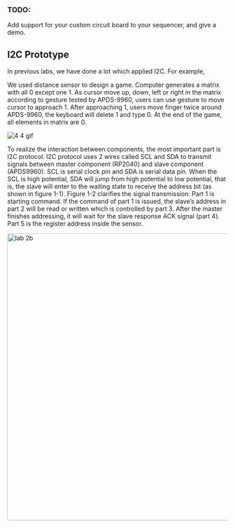 ### TODO:

Add support for your custom circuit board to your sequencer, and give a demo.

## I2C Prototype
In previous labs, we have done a lot which applied I2C. For example,

We used distance sensor to design a game. Computer generates a matrix with all 0 except one 1. As cursor move up, down, left or right in the matrix according to gesture tested by APDS-9960, users can use gesture to move cursor to approach 1. After approaching 1, users move finger twice around APDS-9960, the keyboard will delete 1 and type 0. At the end of the game, all elements in matrix are 0.

![4 4 gif](https://user-images.githubusercontent.com/114196821/192076289-c3b3bcab-0912-4a18-842c-9e16174ceb31.gif)

To realize the interaction between components, the most important part is I2C protocol. I2C protocol uses 2 wires called SCL and SDA to transmit signals between master component (RP2040) and slave component (APDS9960). SCL is serial clock pin and SDA is serial data pin. When the SCL is high potential, SDA will jump from high potential to low potential, that is, the slave will enter to the waiting state to receive the address bit (as shown in figure 1-1). Figure 1-2 clarifies the signal transmission: Part 1 is starting command. If the command of part 1 is issued, the slave’s address in part 2 will be read or written which is controlled by part 3. After the master finishes addressing, it will wait for the slave response ACK signal (part 4). Part 5 is the register address inside the sensor.

<img width="656" alt="lab 2b" src="https://user-images.githubusercontent.com/114196821/200091745-4011c69c-05f8-4d44-a16e-02ff5f218634.PNG">

